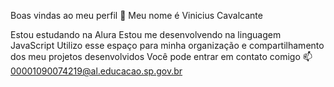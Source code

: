 Boas vindas ao meu perfil 💙
Meu nome é Vinicius Cavalcante

Estou estudando na Alura
Estou me desenvolvendo na linguagem JavaScript
Utilizo esse espaço para minha organização e compartilhamento dos meu projetos desenvolvidos
Você pode entrar em contato comigo 📫
00001090074219@al.educacao.sp.gov.br

